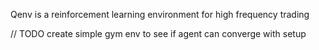 Qenv is a reinforcement learning environment for high frequency trading


// TODO create simple gym env to see if agent can converge with setup